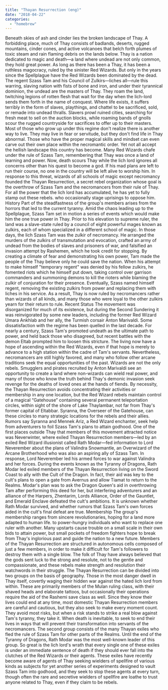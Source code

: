 ```yaml
---
title: "Thayan Resurrection (eng)"
date: "2018-04-22"
categories: 
  - "homebrew"
---
```


Beneath skies of ash and cinder lies the broken landscape of Thay. A forbidding place, much of Thay consists of badlands, deserts, rugged mountains, cinder cones, and active volcanoes that belch forth plumes of toxic steam and rain flaming debris on the lands below. Thay is a nation dedicated to magic and death—a land where undead are not only common, they hold great power. As long as there has been a Thay, it has been a ruthless magocracy, ruled by the sinister Red Wizards. But only in the years since the Spellplague have the Red Wizards been dominated by the dead. The regent Szass Tam and his Council of Zulkirs—liches all—rule this warring, slaving nation with fists of bone and iron, and under their tyrannical dominion, the undead are the masters of Thay. They roam the land, twitching legions of rotten flesh that wait for the day when the lich-lord sends them forth in the name of conquest. Where life exists, it suffers terribly in the form of slaves, playthings, and chattel to be sacrificed, sold, or remade into undead thralls. Slavers prowl ruined cities, searching for fresh meat to sell on the auction blocks, while roaming bands of gnolls scour the rugged countryside for sacrifices to offer up to their masters. Most of those who grow up under this regime don't realize there is another way to live. They may live in fear or servitude, but they don't find life in Thay abnormal. Those who have the proper magical skills and mindset can even carve out their own place within the necromantic order. Yet not all accept the hellish landscape this country has become. Many Red Wizards chafe under the rule of Szass Tam, remembering that Thay was once a land of learning and power. Now, death scours Thay while the lich lord ignores all concerns other than his quest to become a god. If his mad plans are left to run their course, no one in the country will be left alive to worship him. In response to this threat, wizards of all schools of magic except necromancy founded the Thayan Resurrection, a secret rebel organization whose goal is the overthrow of Szass Tam and the necromancers from their rule of Thay. For all the power that the lich lord has accumulated, he has yet to fully stamp out these rebels. who occasionally stage uprisings to oppose him. History Part of the steadfastness of the group's members arises from the horrors that led to the current tyranny. Amid the chaos leading up to the Spellplague, Szass Tam set in motion a series of events which would make him the one true power in Thay. Prior to his elevation to supreme ruler, the land was a slave-state ruled by a council of eight powerful mages known as zulkirs, each of whom specialized in a different school of magic. In those days, the lich Szass Tam was the zulkir of necromancy. He arranged the murders of the zulkirs of transmutation and evocation, crafted an army of undead from the bodies of slaves and prisoners of war, and falsified an invasion attempt by Rashemen, which he took credit for stopping. By creating a climate of fear and demonstrating his own power, Tam made the people of the Thay believe only he could save the nation. When his attempt to make himself "temporary regent" was denied by his fellow zulkirs, he fomented riots which he himself put down, taking control over garrison commanders and summoning demons to kill the rioters while blaming the zulkir of conjuration for their presence. Eventually, Szass named himself regent, removing the existing zulkirs from power and replacing them with liches in his service. As a result, Thay is now ruled by necromancers rather than wizards of all kinds, and many those who were loyal to the other zulkirs yearn for their return to rule. Recent Status The movement was disorganized for much of its existence, but during the Second Sundering it was reinvigorated by some new leaders, including the former Red Wizard Umara Ankhlab and her ally, the Turmish corsair Anton Marivaldi. Some dissatisfaction with the regime has been quelled in the last decade. For nearly a century, Szass Tam's promoted undeath as the ultimate path to power, and held back those who disagreed, but recent battles with the demon Eltab prompted him to loosen this stricture. The living now have a hope of ascending within the Red Wizards, even if that hope is merely to advance to a high station within the cadre of Tam's servants. Nevertheless, necromancers are still highly favored, and many who follow other arcane traditions seek the equal opportunities of the past. Wizards are not the only rebels. Smugglers and pirates recruited by Anton Marivaldi see an opportunity to create a land where non-wizards can wield real power, and many of those who know the truth behind Thay's demonic invasion seek revenge for the deaths of loved ones at the hands of fiends. By necessity, the Thayan Resurrection avoids concentrating their activities or membership in any one location, but the Red Wizard rebels maintain control of a magical “Gatehouse” containing several permanent teleportation circles, within sight of the shore of Lake Thaylambar, not far from Thay's former capital of Eltabbar. Syranna, the Overseer of the Gatehouse, can these circles to many strategic locations for the rebels and their allies. Rumors say Syranna and Mennek Ariz, a Red Wizard enchanter, seek help from adventurers to foil Szass Tam's plans to attain godhood. One of the first places outside Thay that members of this movement attracted notice was Neverwinter, where exiled Thayan Resurrection members—led by an exiled Red Wizard illusionist called Rath Modar—fed information to Lord Neverember about the plans of Valindra Snowmantle, an Overwizard of the Arcane Brotherhood who was also an aspiring ally of Szass Tam. In response, Lord Neverember led his armed forces to war against Valindra and her forces. During the events known as the Tyranny of Dragons, Rath Modar led exiled members of the Thayan Resurrection living on the Sword Coast to ally with the Cult of the Dragon. In fact, their aid was key to the cult's plans to open a gate from Avernus and allow Tiamat to return to the Realms. Modar's plan was to ask the Dragon Queen's aid in overthrowing Tam after performing this deed for her, but interfering adventurers and an alliance of the Harpers, Zhentarim, Lords Alliance, Order of the Gauntlet, and Emerald Enclave defeated the cult's ambitions. It is unknown whether Rath Modar survived, and whether rumors that Szass Tam's own forces aided in the cult's final defeat are true. Membership The group's membership ranges from sincere revolutionaries, hoping for a land more adapted to human life. to power-hungry individuals who want to replace one ruler with another. Many upstarts cause trouble on a small scale in their own bids to attain power, but small pockets of freedom fighters hope to break from Thay's inglorious past and guide the nation to a new future. Members of the Thayan Resurrection are structured in autonomous cells composed of just a few members, in order to make it difficult for Tam's followers to destroy them with a single blow. The folk of Thay have always believed that the gods sent luck to the strong and resolute, not to the gentle and compassionate, and these rebels make strength and resolution their watchwords in their struggle. The Thayan Resurrection can be divided into two groups on the basis of geography. Those in the most danger dwell in Thay itself, covertly waging their hidden war against the hated lich lord from within. These are primarily members of the Mulan ruling class, with their shaved heads and elaborate tattoos, but occasionally their operations require the aid of the Rashemi save class as well. Since they know their lives could end at any time, most domestic Thayan Resurrection members are careful and cautious, but they also seek to make every moment count. They avoid most risks, but when a risk stands to strike a real blow against Tam's tyranny, they take it. When death is inevitable, to seek to end their lives in ways that will prevent their transformation into servants of the necromancers. The second group consists of the many Thayan exiles who fled the rule of Szass Tam for other parts of the Realms. Until the end of the Tyranny of Dragons, Rath Modar was the most well-known leader of this group. So great is the lich lord's wrath that every single one of these exiles is under an immediate sentence of death if they should ever fall into the clutches of the Red Wizards or their agents. These exiles have recently become aware of agents of Thay seeking wielders of spellfire of various kinds as subjects for yet another series of experiments designed to vault Szass Tam into godhood, and they seek to stop these agents at every turn, though often the rare and secretive wielders of spellfire are loathe to trust anyone related to Thay, even if they claim to be rebels.
